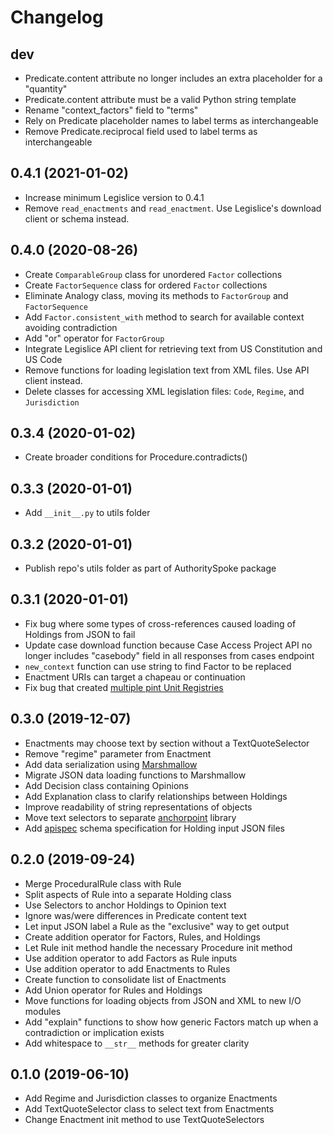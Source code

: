 Changelog
=========
dev
------------------
- Predicate.content attribute no longer includes an extra placeholder for a "quantity"
- Predicate.content attribute must be a valid Python string template
- Rename "context_factors" field to "terms"
- Rely on Predicate placeholder names to label terms as interchangeable
- Remove Predicate.reciprocal field used to label terms as interchangeable

0.4.1 (2021-01-02)
------------------
- Increase minimum Legislice version to 0.4.1
- Remove `read_enactments` and `read_enactment`. Use Legislice's download client or schema instead.

0.4.0 (2020-08-26)
------------------
- Create `ComparableGroup` class for unordered `Factor` collections
- Create `FactorSequence` class for ordered `Factor` collections
- Eliminate Analogy class, moving its methods to `FactorGroup` and `FactorSequence`
- Add `Factor.consistent_with` method to search for available context avoiding contradiction
- Add "or" operator for `FactorGroup`
- Integrate Legislice API client for retrieving text from US Constitution and US Code
- Remove functions for loading legislation text from XML files. Use API client instead.
- Delete classes for accessing XML legislation files: `Code`, `Regime`, and `Jurisdiction`

0.3.4 (2020-01-02)
------------------
- Create broader conditions for Procedure.contradicts()

0.3.3 (2020-01-01)
------------------
- Add `__init__.py` to utils folder

0.3.2 (2020-01-01)
------------------
- Publish repo's utils folder as part of AuthoritySpoke package

0.3.1 (2020-01-01)
------------------
- Fix bug where some types of cross-references caused loading of Holdings from JSON to fail
- Update case download function because Case Access Project API no longer includes "casebody" field in all responses from cases endpoint
- `new_context` function can use string to find Factor to be replaced
- Enactment URIs can target a chapeau or continuation
- Fix bug that created [multiple pint Unit Registries](https://github.com/hgrecco/pint/issues/581)

0.3.0 (2019-12-07)
------------------
- Enactments may choose text by section without a TextQuoteSelector
- Remove "regime" parameter from Enactment
- Add data serialization using [Marshmallow](https://marshmallow.readthedocs.io/)
- Migrate JSON data loading functions to Marshmallow
- Add Decision class containing Opinions
- Add Explanation class to clarify relationships between Holdings
- Improve readability of string representations of objects
- Move text selectors to separate [anchorpoint](https://anchorpoint.readthedocs.io/) library
- Add [apispec](https://github.com/marshmallow-code/apispec) schema specification for Holding input JSON files

0.2.0 (2019-09-24)
------------------

- Merge ProceduralRule class with Rule
- Split aspects of Rule into a separate Holding class
- Use Selectors to anchor Holdings to Opinion text
- Ignore was/were differences in Predicate content text
- Let input JSON label a Rule as the "exclusive" way to get output
- Create addition operator for Factors, Rules, and Holdings
- Let Rule init method handle the necessary Procedure init method
- Use addition operator to add Factors as Rule inputs
- Use addition operator to add Enactments to Rules
- Create function to consolidate list of Enactments
- Add Union operator for Rules and Holdings
- Move functions for loading objects from JSON and XML to new I/O modules
- Add "explain" functions to show how generic Factors match up when a contradiction or implication exists
- Add whitespace to `__str__` methods for greater clarity

0.1.0 (2019-06-10)
------------------

- Add Regime and Jurisdiction classes to organize Enactments
- Add TextQuoteSelector class to select text from Enactments
- Change Enactment init method to use TextQuoteSelectors